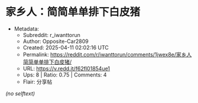 # 家乡人：简简单单排下白皮猪

- Metadata:
  - Subreddit: r_iwanttorun
  - Author: Opposite-Car2809
  - Created: 2025-04-11 02:02:16 UTC
  - Permalink: https://reddit.com/r/iwanttorun/comments/1jwex8e/家乡人简简单单排下白皮猪/
  - URL: https://v.redd.it/f62fl01854ue1
  - Ups: 8 | Ratio: 0.75 | Comments: 4
  - Flair: 分享帖

_(no selftext)_
